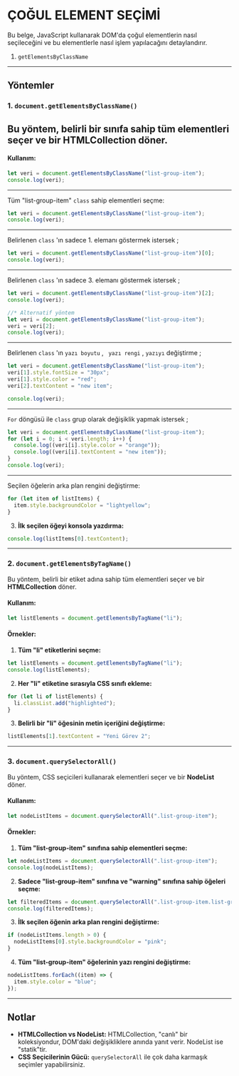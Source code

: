 # ÇOĞUL ELEMENT SEÇİMİ

Bu belge, JavaScript kullanarak DOM'da çoğul elementlerin nasıl seçileceğini ve bu elementlerle nasıl işlem yapılacağını detaylandırır.

1. `getElementsByClassName`
---

## Yöntemler

### 1. `document.getElementsByClassName()`
Bu yöntem, belirli bir sınıfa sahip tüm elementleri seçer ve bir **HTMLCollection** döner.
---
#### Kullanım:
```javascript
let veri = document.getElementsByClassName("list-group-item");
console.log(veri);
```
---
Tüm "list-group-item" `class` sahip elementleri seçme:
```javascript
let veri = document.getElementsByClassName("list-group-item");
console.log(veri);
```
---
Belirlenen `class` 'ın sadece 1. elemanı göstermek istersek ;
```javascript
let veri = document.getElementsByClassName("list-group-item")[0];
console.log(veri);
```
---
Belirlenen `class` 'ın sadece 3. elemanı göstermek istersek ;
```javascript
let veri = document.getElementsByClassName("list-group-item")[2];
console.log(veri);

//* Alternatif yöntem
let veri = document.getElementsByClassName("list-group-item");
veri = veri[2];
console.log(veri);
```
---
Belirlenen `class` 'ın `yazı boyutu` , ` yazı rengi` , `yazıyı` değiştirme  ;
```javascript
let veri = document.getElementsByClassName("list-group-item");
veri[1].style.fontSize = "30px";
veri[1].style.color = "red";
veri[2].textContent = "new item";

console.log(veri);
```
---
`For` döngüsü ile `class` grup olarak değişiklik yapmak istersek ;
```javascript
let veri = document.getElementsByClassName("list-group-item");
for (let i = 0; i < veri.length; i++) {
  console.log((veri[i].style.color = "orange"));
  console.log((veri[i].textContent = "new item"));
}
console.log(veri);
```
---








Seçilen öğelerin arka plan rengini değiştirme:
```javascript
for (let item of listItems) {
  item.style.backgroundColor = "lightyellow";
}
```

3. **İlk seçilen öğeyi konsola yazdırma:**
```javascript
console.log(listItems[0].textContent);
```

---

### 2. `document.getElementsByTagName()`
Bu yöntem, belirli bir etiket adına sahip tüm elementleri seçer ve bir **HTMLCollection** döner.

#### Kullanım:
```javascript
let listElements = document.getElementsByTagName("li");
```

#### Örnekler:
1. **Tüm "li" etiketlerini seçme:**
```javascript
let listElements = document.getElementsByTagName("li");
console.log(listElements);
```

2. **Her "li" etiketine sırasıyla CSS sınıfı ekleme:**
```javascript
for (let li of listElements) {
  li.classList.add("highlighted");
}
```

3. **Belirli bir "li" öğesinin metin içeriğini değiştirme:**
```javascript
listElements[1].textContent = "Yeni Görev 2";
```

---

### 3. `document.querySelectorAll()`
Bu yöntem, CSS seçicileri kullanarak elementleri seçer ve bir **NodeList** döner.

#### Kullanım:
```javascript
let nodeListItems = document.querySelectorAll(".list-group-item");
```

#### Örnekler:
1. **Tüm "list-group-item" sınıfına sahip elementleri seçme:**
```javascript
let nodeListItems = document.querySelectorAll(".list-group-item");
console.log(nodeListItems);
```

2. **Sadece "list-group-item" sınıfına ve "warning" sınıfına sahip öğeleri seçme:**
```javascript
let filteredItems = document.querySelectorAll(".list-group-item.list-group-item-warning");
console.log(filteredItems);
```

3. **İlk seçilen öğenin arka plan rengini değiştirme:**
```javascript
if (nodeListItems.length > 0) {
  nodeListItems[0].style.backgroundColor = "pink";
}
```

4. **Tüm "list-group-item" öğelerinin yazı rengini değiştirme:**
```javascript
nodeListItems.forEach((item) => {
  item.style.color = "blue";
});
```

---

## Notlar
- **HTMLCollection vs NodeList:** HTMLCollection, "canlı" bir koleksiyondur, DOM'daki değişikliklere anında yanıt verir. NodeList ise "statik"tir.
- **CSS Seçicilerinin Gücü:** `querySelectorAll` ile çok daha karmaşık seçimler yapabilirsiniz.

